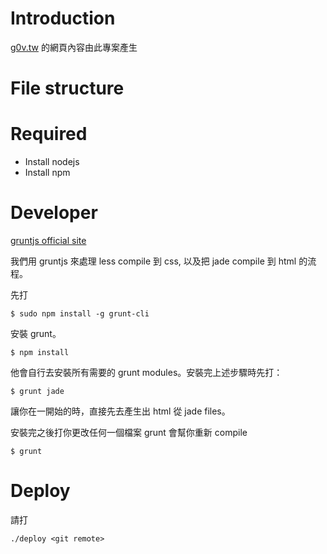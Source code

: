 # Introduction

[g0v.tw](http://g0v.tw) 的網頁內容由此專案產生

# File structure



# Required

- Install nodejs
- Install npm 

# Developer

[gruntjs official site](http://gruntjs.com/)

我們用 gruntjs 來處理 less compile 到 css, 以及把 jade compile 到 html 的流程。

先打

    $ sudo npm install -g grunt-cli

安裝 grunt。

    $ npm install

他會自行去安裝所有需要的 grunt modules。安裝完上述步驟時先打：

    $ grunt jade 

讓你在一開始的時，直接先去產生出 html 從 jade files。

安裝完之後打你更改任何一個檔案 grunt 會幫你重新 compile

    $ grunt 


# Deploy

請打

    ./deploy <git remote>